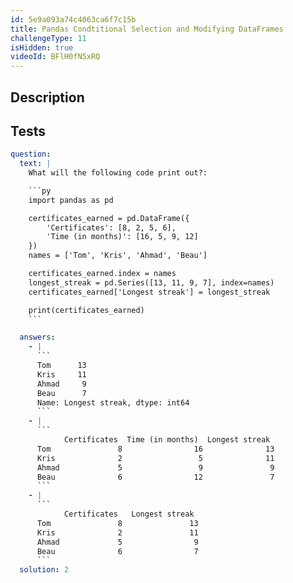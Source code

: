 ```yaml
---
id: 5e9a093a74c4063ca6f7c15b
title: Pandas Condtitional Selection and Modifying DataFrames
challengeType: 11
isHidden: true
videoId: BFlH0fN5xRQ
---
```


## Description
<section id='description'>
</section>

## Tests
<section id='tests'>

```yml
question:
  text: |
    What will the following code print out?:

    ```py
    import pandas as pd

    certificates_earned = pd.DataFrame({
        'Certificates': [8, 2, 5, 6],
        'Time (in months)': [16, 5, 9, 12]
    })
    names = ['Tom', 'Kris', 'Ahmad', 'Beau']

    certificates_earned.index = names
    longest_streak = pd.Series([13, 11, 9, 7], index=names)
    certificates_earned['Longest streak'] = longest_streak

    print(certificates_earned)
    ```

  answers:
    - |
      ```
      Tom      13
      Kris     11
      Ahmad     9
      Beau      7
      Name: Longest streak, dtype: int64
      ```
    - |
      ```
            Certificates  Time (in months)  Longest streak
      Tom               8                16              13
      Kris              2                 5              11
      Ahmad             5                 9               9
      Beau              6                12               7
      ```
    - |
      ```
            Certificates   Longest streak
      Tom               8               13
      Kris              2               11
      Ahmad             5                9
      Beau              6                7
      ```
  solution: 2
```

</section>

